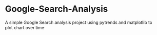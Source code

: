 # Google-Search-Analysis
A simple Google Search analysis project using pytrends and matplotlib to plot chart over time

